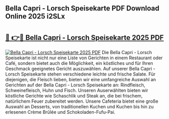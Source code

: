 ## Bella Capri - Lorsch Speisekarte PDF Download Online 2025 i2SLx

# <h2><a href="http://gc70qqx.nevu.top/?p=Bella+Capri+-+Lorsch+Speisekarte">🔗 👉🔴 Bella Capri - Lorsch Speisekarte 2025 PDF</a></h2>

[![Bella Capri - Lorsch Speisekarte 2025 PDF](https://i.imgur.com/dBaPXMq.png)](http://gc70qqx.nevu.top/?p=Bella+Capri+-+Lorsch+Speisekarte)
Die Bella Capri - Lorsch Speisekarte ist nicht nur eine Liste von Gerichten in einem Restaurant oder Café, sondern bietet auch die Möglichkeit, ein köstliches und für Ihren Geschmack geeignetes Gericht auszuwählen. Auf unserer Bella Capri - Lorsch Speisekarte stehen verschiedene leichte und frische Salate. Für diejenigen, die Fleisch lieben, bieten wir eine umfangreiche Auswahl an Gerichten auf der Bella Capri - Lorsch Speisekarte an: Rindfleisch, Schweinefleisch, Huhn und Fisch. Unseren Auserwählten bieten wir köstliche Gerichte wie Schaschlik und Steak an, die bei frischem, natürlichem Feuer zubereitet werden. Unsere Cafeteria bietet eine große Auswahl an Desserts, von traditionellen Kuchen und Kuchen bis hin zu erlesenen Crème Brûlée und Schokoladen-Fufu-Pai.

